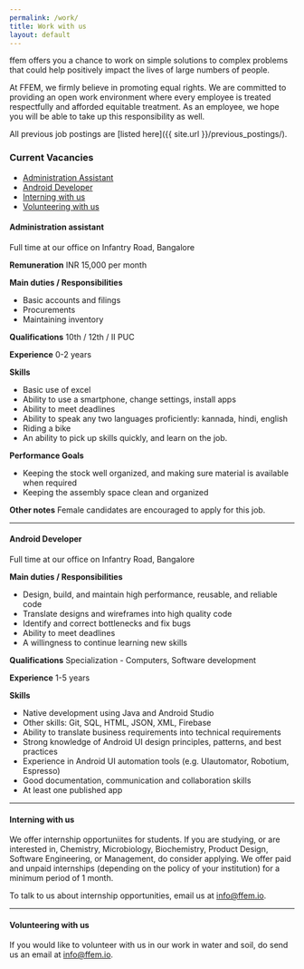 ```yaml
---
permalink: /work/
title: Work with us
layout: default
---
```


ffem offers you a chance to work on simple solutions to complex problems that could help positively impact the lives of large numbers of people.

At FFEM, we firmly believe in promoting equal rights. We are committed to providing an open work environment where every employee is treated respectfully and afforded equitable treatment. As an employee, we hope you will be able to take up this responsibility as well.

All previous job postings are [listed here]({{ site.url }}/previous_postings/).

### Current Vacancies

* [Administration Assistant](#administration_assistant)
* [Android Developer](#android_developer)
* [Interning with us](#interning)
* [Volunteering with us](#volunteering)

<a name="administration_assistant"></a>
#### Administration assistant
Full time at our office on Infantry Road, Bangalore

**Remuneration**
INR 15,000 per month

**Main duties / Responsibilities**
* Basic accounts and filings
* Procurements
* Maintaining inventory

**Qualifications**
10th / 12th / II PUC

**Experience**
0-2 years

**Skills**
* Basic use of excel
* Ability to use a smartphone, change settings, install apps
* Ability to meet deadlines
* Ability to speak any two languages proficiently: kannada, hindi, english
* Riding a bike
* An ability to pick up skills quickly, and learn on the job.

**Performance Goals**
* Keeping the stock well organized, and making sure material is available when required
* Keeping the assembly space clean and organized

**Other notes**
Female candidates are encouraged to apply for this job.

***
<a name="android_developer"></a>

#### Android Developer
Full time at our office on Infantry Road, Bangalore

**Main duties / Responsibilities**
* Design, build, and maintain high performance, reusable, and reliable code
* Translate designs and wireframes into high quality code
* Identify and correct bottlenecks and fix bugs
* Ability to meet deadlines
* A willingness to continue learning new skills

**Qualifications**
Specialization - Computers, Software development

**Experience**
1-5 years

**Skills**
* Native development using Java and Android Studio
* Other skills: Git, SQL, HTML, JSON, XML, Firebase
* Ability to translate business requirements into technical requirements
* Strong knowledge of Android UI design principles, patterns, and best practices
* Experience in Android UI automation tools (e.g. UIautomator, Robotium, Espresso)
* Good documentation, communication and collaboration skills
* At least one published app

***
<a name="interning"></a>
#### Interning with us

We offer internship opportuniites for students. If you are studying, or are interested in, Chemistry, Microbiology, Biochemistry, Product Design, Software Engineering, or Management, do consider applying. We offer paid and unpaid internships (depending on the policy of your institution) for a minimum period of 1 month.

To talk to us about internship opportunities, email us at [info@ffem.io](mailto:info@ffem.io).

***
<a name="volunteering"></a>
#### Volunteering with us

If you would like to volunteer with us in our work in water and soil, do send us an email at [info@ffem.io](mailto:info@ffem.io).


